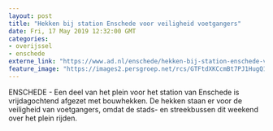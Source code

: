 ```yaml
---
layout: post
title: "Hekken bij station Enschede voor veiligheid voetgangers"
date: Fri, 17 May 2019 12:32:00 GMT
categories: 
- overijssel 
- enschede 
externe_link: "https://www.ad.nl/enschede/hekken-bij-station-enschede-voor-veiligheid-voetgangers~a2e90290/"
feature_image: "https://images2.persgroep.net/rcs/GTFtdXKCcmBt7PJ1HugQ1zVNDAY/diocontent/148604786/_fitwidth/400/?appId=21791a8992982cd8da851550a453bd7f&quality=0.7"
---
```


ENSCHEDE - Een deel van het plein voor het station van Enschede is vrijdagochtend afgezet met bouwhekken. De hekken staan er voor de veiligheid van voetgangers, omdat de stads- en streekbussen dit weekend over het plein rijden.
